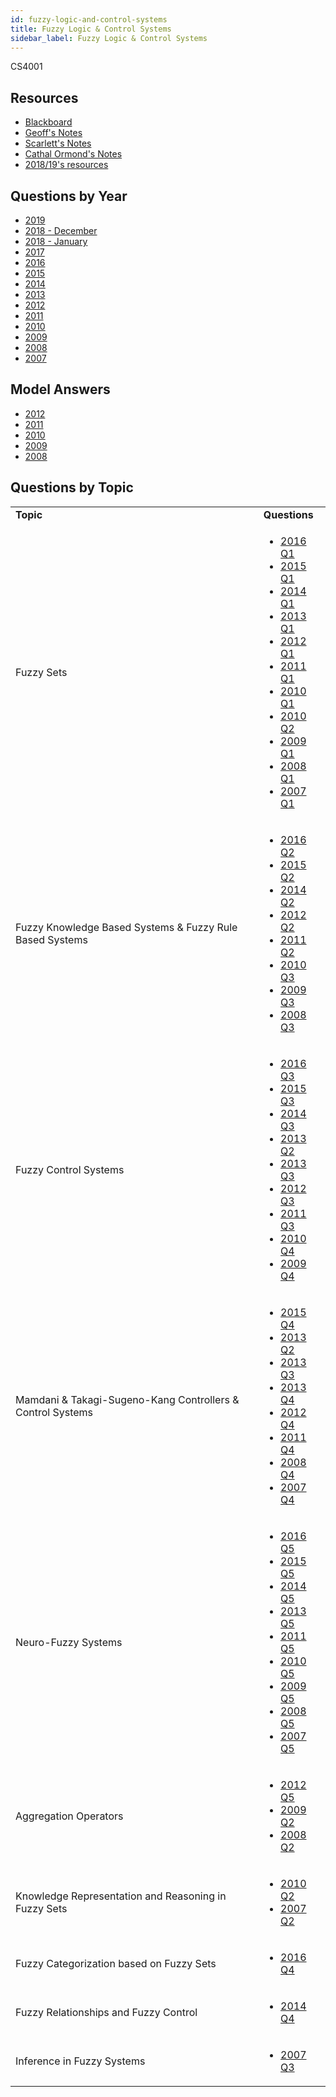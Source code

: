 ```yaml
---
id: fuzzy-logic-and-control-systems
title: Fuzzy Logic & Control Systems
sidebar_label: Fuzzy Logic & Control Systems
---
```


CS4001

## Resources

-   [Blackboard](https://mymodule.tcd.ie/)
-   [Geoff's Notes](https://github.com/nating/personal-notes/tree/master/fourth-year/fuzzy-logic)
-   [Scarlett's Notes](https://gitlab.scss.tcd.ie/gourleys/FourthYear/tree/master/Fuzzy)
-   [Cathal Ormond's Notes](https://www.maths.tcd.ie/~ormondca/notes/Fuzzy%20Logic%20Notes.pdf)
-   [2018/19's resources](https://www.dropbox.com/sh/lnfr37xev6ozm9l/AADkoBbV80wdeHN9HCrSZa5ha/CS4001-%20Fuzzy%20Logic?dl=0)

## Questions by Year
-   [2019](https://www.tcd.ie/academicregistry/exams/assets/local/past%20papers201920/CSU/CSU44001-1.PDF)
-   [2018 - December](https://www.tcd.ie/academicregistry/exams/assets/local/past-papers2019/Semester%201%20Papers/CS/CS4001-1.PDF)
-   [2018 - January](https://www.tcd.ie/academicregistry/exams/assets/local/past-papers2018/CS/CS4001-1.PDF)
-   [2017](https://www.tcd.ie/academicregistry/exams/assets/local/past-papers2017/CS/CS4001-1.PDF)
-   [2016](https://www.tcd.ie/academicregistry/exams/assets/local/past-papers2016/CS/CS4001-1.PDF)
-   [2015](https://www.tcd.ie/academicregistry/exams/assets/local/past-papers2015/CS/CS4001-1.PDF)
-   [2014](https://www.tcd.ie/academicregistry/exams/assets/local/past-papers2014/CS/CS40011.pdf)
-   [2013](https://www.tcd.ie/academicregistry/exams/assets/local/past-papers2013/CS/CS40011.pdf)
-   [2012](https://www.tcd.ie/Local/Exam_Papers/2012/XC/XCS40011.pdf)
-   [2011](https://www.tcd.ie/Local/Exam_Papers/2011/XC/XCS40011.pdf)
-   [2010](https://www.tcd.ie/Local/Exam_Papers/2010/XC/XCS40011.pdf)
-   [2009](https://www.tcd.ie/Local/Exam_Papers/2009/XC/XCS4B131.pdf)
-   [2008](https://www.tcd.ie/Local/Exam_Papers/2008/XC/XCS4B131.pdf)
-   [2007](https://www.tcd.ie/Local/Exam_Papers/2007/XC/XCS4B131.pdf)

## Model Answers

-   [2012](https://www.scss.tcd.ie/Khurshid.Ahmad/Teaching/Lectures_on_Fuzzy_Logic/2011_2012_CS_Paper_Model_Solutions.pdf)
-   [2011](https://www.scss.tcd.ie/Khurshid.Ahmad/Teaching/Lectures_on_Fuzzy_Logic/Model_Answers.pdf)
-   [2010](https://www.scss.tcd.ie/Khurshid.Ahmad/Teaching/Lectures_on_Fuzzy_Logic/2009_2010_CS4001_Paper_Model_Solutions.pdf)
-   [2009](https://www.scss.tcd.ie/Khurshid.Ahmad/Teaching/Lectures_on_Fuzzy_Logic/2008_2009_4BA13_Model_Solutions.pdf)
-   [2008](https://www.scss.tcd.ie/Khurshid.Ahmad/Teaching/Lectures_on_Fuzzy_Logic/Archive_2008/2007_2008_4BA13_Model_Solutions.pdf)

## Questions by Topic

<table class="examQuestions" width="700px">
    <tbody><tr>
        <td><strong>Topic</strong></td>
        <td><strong>Questions</strong></td>
    </tr>
    <tr>
        <td>Fuzzy Sets</td>
        <td>
            <ul class="questions">
        <li><a href="https://www.tcd.ie/academicregistry/exams/assets/local/past-papers2016/CS/CS4001-1.PDF#page=2">2016 Q1</a></li>
        <li><a href="https://www.tcd.ie/academicregistry/exams/assets/local/past-papers2015/CS/CS4001-1.PDF#page=2">2015 Q1</a></li>
        <li><a href="https://www.tcd.ie/academicregistry/exams/assets/local/past-papers2014/CS/CS40011.pdf#page=2">2014 Q1</a></li>
        <li><a href="https://www.tcd.ie/academicregistry/exams/assets/local/past-papers2013/CS/CS40011.pdf#page=2">2013 Q1</a></li>
        <li><a href="https://www.tcd.ie/Local/Exam_Papers/2012/XC/XCS40011.pdf#page=2">2012 Q1</a></li>
        <li><a href="https://www.tcd.ie/Local/Exam_Papers/2011/XC/XCS40011.pdf#page=2">2011 Q1</a></li>
        <li><a href="https://www.tcd.ie/Local/Exam_Papers/2010/XC/XCS40011.pdf#page=2">2010 Q1</a></li>
        <li><a href="https://www.tcd.ie/Local/Exam_Papers/2010/XC/XCS40011.pdf#page=3">2010 Q2</a></li>
        <li><a href="https://www.tcd.ie/Local/Exam_Papers/2009/XC/XCS4B131.pdf#page=2">2009 Q1</a></li>
        <li><a href="https://www.tcd.ie/Local/Exam_Papers/2008/XC/XCS4B131.pdf#page=2">2008 Q1</a></li>
        <li><a href="https://www.tcd.ie/Local/Exam_Papers/2007/XC/XCS4B131.pdf#page=2">2007 Q1</a></li>
            </ul>
        </td>
    </tr>
    <tr>
        <td>Fuzzy Knowledge Based Systems &amp; Fuzzy Rule Based Systems</td>
        <td>
            <ul class="questions">
        <li><a href="https://www.tcd.ie/academicregistry/exams/assets/local/past-papers2016/CS/CS4001-1.PDF#page=3">2016 Q2</a></li>
        <li><a href="https://www.tcd.ie/academicregistry/exams/assets/local/past-papers2015/CS/CS4001-1.PDF#page=3">2015 Q2</a></li>
        <li><a href="https://www.tcd.ie/academicregistry/exams/assets/local/past-papers2014/CS/CS40011.pdf#page=3">2014 Q2</a></li>
        <li><a href="https://www.tcd.ie/Local/Exam_Papers/2012/XC/XCS40011.pdf#page=4">2012 Q2</a></li>
        <li><a href="https://www.tcd.ie/Local/Exam_Papers/2011/XC/XCS40011.pdf#page=4">2011 Q2</a></li>
        <li><a href="https://www.tcd.ie/Local/Exam_Papers/2010/XC/XCS40011.pdf#page=5">2010 Q3</a></li>
        <li><a href="https://www.tcd.ie/Local/Exam_Papers/2009/XC/XCS4B131.pdf#page=5">2009 Q3</a></li>
        <li><a href="https://www.tcd.ie/Local/Exam_Papers/2008/XC/XCS4B131.pdf#page=6">2008 Q3</a></li>
            </ul>
        </td>
    </tr>
    <tr>
        <td>Fuzzy Control Systems</td>
        <td>
            <ul class="questions">
        <li><a href="https://www.tcd.ie/academicregistry/exams/assets/local/past-papers2016/CS/CS4001-1.PDF#page=5">2016 Q3</a></li>
        <li><a href="https://www.tcd.ie/academicregistry/exams/assets/local/past-papers2015/CS/CS4001-1.PDF#page=4">2015 Q3</a></li>
        <li><a href="https://www.tcd.ie/academicregistry/exams/assets/local/past-papers2014/CS/CS40011.pdf#page=5">2014 Q3</a></li>
        <li><a href="https://www.tcd.ie/academicregistry/exams/assets/local/past-papers2013/CS/CS40011.pdf#page=4">2013 Q2</a></li>
        <li><a href="https://www.tcd.ie/academicregistry/exams/assets/local/past-papers2013/CS/CS40011.pdf#page=5">2013 Q3</a></li>
        <li><a href="https://www.tcd.ie/Local/Exam_Papers/2012/XC/XCS40011.pdf#page=6">2012 Q3</a></li>
        <li><a href="https://www.tcd.ie/Local/Exam_Papers/2011/XC/XCS40011.pdf#page=6">2011 Q3</a></li>
        <li><a href="https://www.tcd.ie/Local/Exam_Papers/2010/XC/XCS40011.pdf#page=7">2010 Q4</a></li>
        <li><a href="https://www.tcd.ie/Local/Exam_Papers/2009/XC/XCS4B131.pdf#page=7">2009 Q4</a></li>
            </ul>
        </td>
    </tr>
    <tr>
        <td>Mamdani &amp; Takagi-Sugeno-Kang Controllers &amp; Control Systems</td>
        <td>
            <ul class="questions">
        <li><a href="https://www.tcd.ie/academicregistry/exams/assets/local/past-papers2015/CS/CS4001-1.PDF#page=6">2015 Q4</a></li>
        <li><a href="https://www.tcd.ie/academicregistry/exams/assets/local/past-papers2013/CS/CS40011.pdf#page=4">2013 Q2</a></li>
        <li><a href="https://www.tcd.ie/academicregistry/exams/assets/local/past-papers2013/CS/CS40011.pdf#page=5">2013 Q3</a></li>
        <li><a href="https://www.tcd.ie/academicregistry/exams/assets/local/past-papers2013/CS/CS40011.pdf#page=5">2013 Q4</a></li>
        <li><a href="https://www.tcd.ie/Local/Exam_Papers/2012/XC/XCS40011.pdf#page=7">2012 Q4</a></li>
        <li><a href="https://www.tcd.ie/Local/Exam_Papers/2011/XC/XCS40011.pdf#page=8">2011 Q4</a></li>
        <li><a href="https://www.tcd.ie/Local/Exam_Papers/2008/XC/XCS4B131.pdf#page=8">2008 Q4</a></li>
        <li><a href="https://www.tcd.ie/Local/Exam_Papers/2007/XC/XCS4B131.pdf#page=9">2007 Q4</a></li>
            </ul>
        </td>
    </tr>
    <tr>
        <td>Neuro-Fuzzy Systems</td>
        <td>
            <ul class="questions">
        <li><a href="https://www.tcd.ie/academicregistry/exams/assets/local/past-papers2016/CS/CS4001-1.PDF#page=9">2016 Q5</a></li>
        <li><a href="https://www.tcd.ie/academicregistry/exams/assets/local/past-papers2015/CS/CS4001-1.PDF#page=7">2015 Q5</a></li>
        <li><a href="https://www.tcd.ie/academicregistry/exams/assets/local/past-papers2014/CS/CS40011.pdf#page=7">2014 Q5</a></li>
        <li><a href="https://www.tcd.ie/academicregistry/exams/assets/local/past-papers2013/CS/CS40011.pdf#page=9">2013 Q5</a></li>
        <li><a href="https://www.tcd.ie/Local/Exam_Papers/2011/XC/XCS40011.pdf#page=10">2011 Q5</a></li>
        <li><a href="https://www.tcd.ie/Local/Exam_Papers/2010/XC/XCS40011.pdf#page=9">2010 Q5</a></li>
        <li><a href="https://www.tcd.ie/Local/Exam_Papers/2009/XC/XCS4B131.pdf#page=10">2009 Q5</a></li>
        <li><a href="https://www.tcd.ie/Local/Exam_Papers/2008/XC/XCS4B131.pdf#page=10">2008 Q5</a></li>
        <li><a href="https://www.tcd.ie/Local/Exam_Papers/2007/XC/XCS4B131.pdf#page=11">2007 Q5</a></li>
            </ul>
        </td>
    </tr>
    <tr>
        <td>Aggregation Operators</td>
        <td>
            <ul class="questions">
        <li><a href="https://www.tcd.ie/Local/Exam_Papers/2012/XC/XCS40011.pdf#page=9">2012 Q5</a></li>
        <li><a href="https://www.tcd.ie/Local/Exam_Papers/2009/XC/XCS4B131.pdf#page=4">2009 Q2</a></li>
        <li><a href="https://www.tcd.ie/Local/Exam_Papers/2008/XC/XCS4B131.pdf#page=4">2008 Q2</a></li>
            </ul>
        </td>
    </tr>
    <tr>
        <td>Knowledge Representation and Reasoning in Fuzzy Sets</td>
        <td>
            <ul class="questions">
        <li><a href="https://www.tcd.ie/Local/Exam_Papers/2010/XC/XCS40011.pdf#page=3">2010 Q2</a></li>
        <li><a href="https://www.tcd.ie/Local/Exam_Papers/2007/XC/XCS4B131.pdf#page=5">2007 Q2</a></li>
            </ul>
        </td>
    </tr>
    <tr>
        <td>Fuzzy Categorization based on Fuzzy Sets</td>
        <td>
            <ul class="questions">
        <li><a href="https://www.tcd.ie/academicregistry/exams/assets/local/past-papers2016/CS/CS4001-1.PDF#page=7">2016 Q4</a></li>
            </ul>
        </td>
    </tr>
    <tr>
        <td>Fuzzy Relationships and Fuzzy Control</td>
        <td>
            <ul class="questions">
        <li><a href="https://www.tcd.ie/academicregistry/exams/assets/local/past-papers2014/CS/CS40011.pdf#page=6">2014 Q4</a></li>
            </ul>
        </td>
    </tr>
    <tr>
        <td>Inference in Fuzzy Systems</td>
        <td>
            <ul class="questions">
        <li><a href="https://www.tcd.ie/Local/Exam_Papers/2007/XC/XCS4B131.pdf#page=7">2007 Q3</a></li>
            </ul>
        </td>
    </tr>
</tbody></table>
